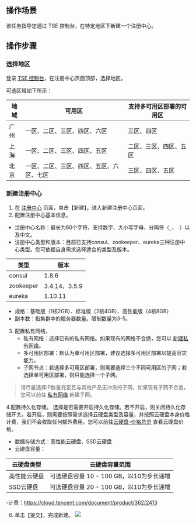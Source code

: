 ## 操作场景
该任务指导您通过 TSE 控制台，在特定地区下新建一个注册中心。


## 操作步骤
### 选择地区
登录 [TSE 控制台](https://console.cloud.tencent.com/tse)，在注册中心页面顶部，选择地区。

可选区域如下所示：

|地域|可用区|支持多可用区部署的可用区|
|-|-|-|
|广州|一区、二区、三区、四区、六区|三区、四区|
|上海|一区、二区、三区、四区、五区|二区、三区、四区、五区|
|北京|一区、二区、三区、四区、五区、六区、七区|三区、四区、五区|

### 新建注册中心
1. 在 [注册中心](https://console.cloud.tencent.com/tse/registry) 页面，单击【新建】，进入新建注册中心页面。
2. 配置注册中心基本信息。
- 注册中心名称：最长为60个字符，支持数字、大小写字母、分隔符（`_`、`-`）以及中文。
- 注册中心类型和版本：目前已支持consul、zookeeper、eureka三种注册中心类型。您可依据自身需求选择适合的类型及版本。
	
|类型|版本|
|-|-|
|consul|1.8.6|
|zookeeper|3.4.14、3.5.9|
|eureka|1.10.11|

- 规格：基础版（1核2GB）、标准版（2核4GB）、高性能版（4核8GB）
- 副本数：指集群中的服务器数量。限制数量为3-5。


3. 配置私有网络。
	- 私有网络：选择已有的私有网络。如果现有的网络不合适，您可以 [新建私有网络](https://console.cloud.tencent.com/vpc)。
	- 多可用区部署：默认为单可用区部署，建议选择多可用区部署以提高容灾能力。
	- 子网节点：若选择多可用区部署，则需要选择三个不同可用区的子网；若选择单可用区部署，则只能选择一个子网。
>请尽量选择IP数量充足且与其他产品无冲突的子网，如果现有子网不合适，您可以前往 [私有网络](https://console.cloud.tencent.com/vpc) 新建子网。

4.配置持久化存储。
选择是否需要开启持久化存储。若不开启，则关闭持久化存储开关。若开启，则需要按照需求选择云硬盘类型及容量，并按照云硬盘本身价格计费，我们不会收取任何额外费用。您可以前往[云硬盘-价格总览](https://cloud.tencent.com/document/product/362/2413) 查看云硬盘价格。

- 数据存储方式：高性能云硬盘、SSD云硬盘
- 云硬盘容量：

|云硬盘类型|云硬盘容量范围|
|-|-|
|高性能云硬盘|可选硬盘容量 10 - 100 GB，以10为步长递增|
|SSD云硬盘|可选硬盘容量 20 - 100 GB，以10为步长递增|

-计费：https://cloud.tencent.com/document/product/362/2413

6. 单击【提交】，完成新建。
![](https://main.qcloudimg.com/raw/2c58d01f73b8558252df9cfcec1051bc.png)

